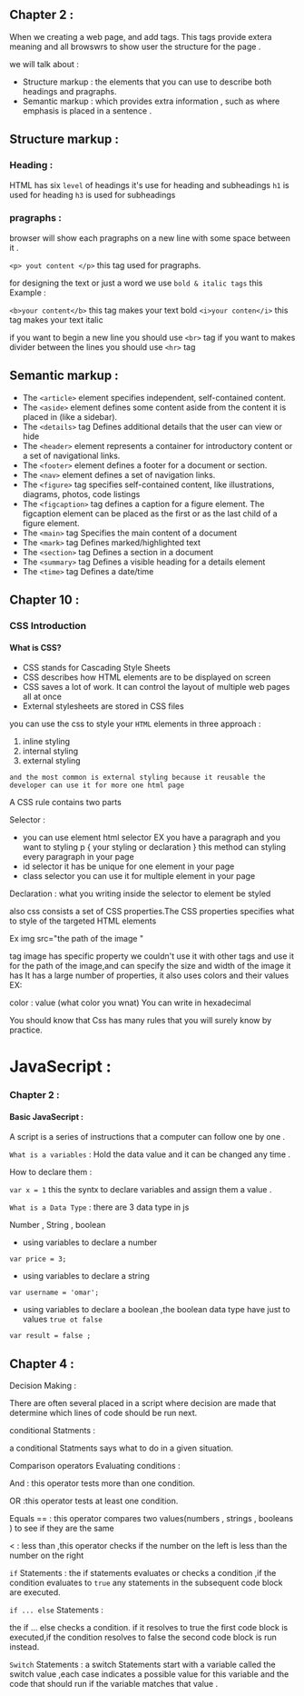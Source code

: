 ## Chapter 2 :


When we creating a web page, and add tags.
This tags provide extera meaning and all browswrs to show user the structure for the page .

we will talk about :

 - Structure markup : the elements that you can use to describe both headings and pragraphs.
 - Semantic markup : which provides extra information , such as where emphasis is placed in a sentence .





## Structure markup :










### Heading :









 HTML has six `level` of headings 
 it's use for heading and subheadings
 `h1` is used for heading
 `h3` is used for subheadings










### pragraphs :
   browser will show each pragraphs on a new line with some space between it .






   `<p> yout content </p>` this tag used for pragraphs.

   for designing the text or just a word we use `bold & italic tags`
   this Example :


   `<b>your content</b>` this tag makes your text bold
   `<i>your conten</i>` this tag makes your text italic


if you want to begin a new line you should use `<br>` tag 
if you want to makes divider between the lines you should use `<hr>` tag 



## Semantic markup :


- The `<article>` element specifies independent, self-contained content.
- The `<aside>` element defines some content aside from the content it is placed in (like a sidebar).
- The  `<details>` tag Defines additional details that the user can view or hide
- The `<header>` element represents a container for introductory content or a set of navigational links.
- The `<footer>` element defines a footer for a document or section.
- The `<nav>` element defines a set of navigation links.
- The  `<figure>` tag specifies self-contained content, like illustrations, diagrams, photos, code listings
- The `<figcaption>` tag defines a caption for a figure element. The figcaption element can be placed as the first or as the last child of a figure element.
- The `<main>` tag Specifies the main content of a document
-  The `<mark>` tag Defines marked/highlighted text
- The `<section>` tag Defines a section in a document
- The `<summary>` tag Defines a visible heading for a details element
- The  `<time>` tag Defines a date/time



## Chapter 10 :



###  CSS Introduction




####  What is CSS?
 
 + CSS stands for Cascading Style Sheets
 + CSS describes how HTML elements are to be displayed on screen
 + CSS saves a lot of work. It can control the layout of multiple web pages all at once
 + External stylesheets are stored in CSS files
 
 


you can use the css to style your `HTML` elements in three approach :
1. inline styling 
2. internal styling 
3. external styling

`and the most common is external styling because it reusable the developer can use it for more one html page`




 A CSS rule contains two parts

 Selector :
 + you can use element html selector 
 EX 
 you have a paragraph and you want to styling 
 p {
 your styling
 or 
 declaration
 }
 this method can styling every  paragraph in your page 
 + id selector it has be unique for one element in your page 
 + class selector you can use it for multiple element in your page 
 
 Declaration : what you writing inside the selector to element be styled
 
 
 also css  consists a set of CSS properties.The CSS properties specifies what to style of the targeted HTML elements

Ex 
 img src="the path of the image "

tag image has specific property we couldn't use it with other tags and use it for the path of the image,and can specify the size and width of the image
it has It has a large number of properties, it also uses colors and their values
  EX:
  
  color : value (what color you wnat)
  You can write in  hexadecimal

You should know that Css has many rules that you will surely know by practice.



# JavaSecript :



### Chapter 2 :



####  Basic JavaSecript : 

A script is a series of instructions that a computer can follow one by one .


`What is a variables` : Hold the data value and it can be changed any time .

How to declare them :

`var x = 1` this the syntx to declare variables and assign them a value .

`What is a Data Type` : there are 3 data type in js

Number , String , boolean 


- using variables to declare a number 

`var price = 3;`

- using variables to declare a string 

`var username = 'omar';`

- using variables to declare a boolean ,the boolean data type have just to values `true ot false `

`var result = false ;`
 


## Chapter 4 : 

Decision Making :

There are often several placed in a script where decision are made that determine which lines of code should be run next.


conditional Statments :

a conditional Statments says what to do in a given situation.


Comparison operators Evaluating conditions :


And : this operator tests more than one condition.

OR :this operator tests at least one condition.

Equals == : this operator compares two values(numbers , strings , booleans ) to see if they are the same

< : less than ,this operator checks if the number on the left is less than the number on the right



 `if` Statements :
 the if statements evaluates or checks a condition ,if the condition evaluates to `true` any statements in the subsequent code block are executed.

  `if ... else` Statements :
  
  the  if ... else checks a condition. if it resolves to true the first code block is executed,if the condition resolves to false the second code block is run instead.


  `Switch` Statements :
   a switch Statements start with a variable called the switch value ,each case indicates a possible value for this variable and the code that should run if the variable matches that value .
